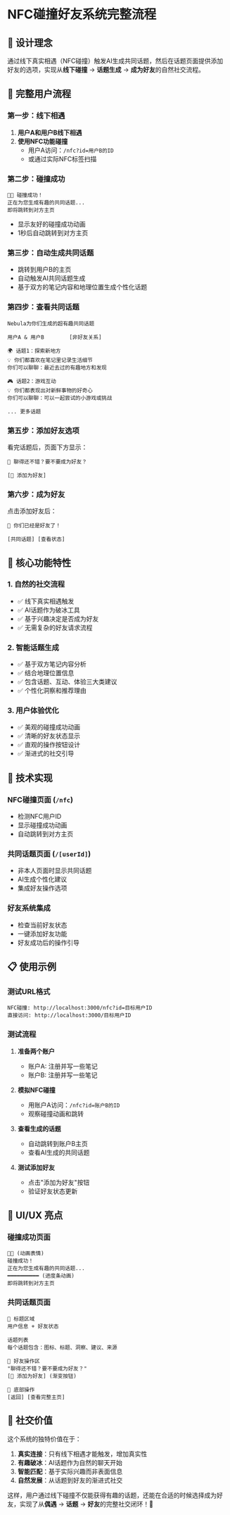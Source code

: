 # NFC碰撞好友系统完整流程

## 🌟 设计理念

通过线下真实相遇（NFC碰撞）触发AI生成共同话题，然后在话题页面提供添加好友的选项，实现从**线下碰撞** → **话题生成** → **成为好友**的自然社交流程。

## 📱 完整用户流程

### 第一步：线下相遇
1. **用户A和用户B线下相遇**
2. **使用NFC功能碰撞**
   - 用户A访问：`/nfc?id=用户B的ID`
   - 或通过实际NFC标签扫描

### 第二步：碰撞成功
```
📱✨ 碰撞成功！
正在为您生成有趣的共同话题...
即将跳转到对方主页
```
- 显示友好的碰撞成功动画
- 1秒后自动跳转到对方主页

### 第三步：自动生成共同话题
- 跳转到用户B的主页
- 自动触发AI共同话题生成
- 基于双方的笔记内容和地理位置生成个性化话题

### 第四步：查看共同话题
```
Nebula为你们生成的超有趣共同话题

用户A & 用户B        [非好友关系]

🌍 话题1：探索新地方
💡 你们都喜欢在笔记里记录生活细节
你们可以聊聊：最近去过的有趣地方和发现

🎮 话题2：游戏互动
💡 你们都表现出对新鲜事物的好奇心  
你们可以聊聊：可以一起尝试的小游戏或挑战

... 更多话题
```

### 第五步：添加好友选项
看完话题后，页面下方显示：
```
💫 聊得还不错？要不要成为好友？

[🤝 添加为好友]
```

### 第六步：成为好友
点击添加好友后：
```
🎉 你们已经是好友了！

[共同话题] [查看状态]
```

## 🎯 核心功能特性

### 1. **自然的社交流程**
- ✅ 线下真实相遇触发
- ✅ AI话题作为破冰工具
- ✅ 基于兴趣决定是否成为好友
- ✅ 无需复杂的好友请求流程

### 2. **智能话题生成**
- ✅ 基于双方笔记内容分析
- ✅ 结合地理位置信息
- ✅ 包含话题、互动、体验三大类建议
- ✅ 个性化洞察和推荐理由

### 3. **用户体验优化**
- ✅ 美观的碰撞成功动画
- ✅ 清晰的好友状态显示
- ✅ 直观的操作按钮设计
- ✅ 渐进式的社交引导

## 🔧 技术实现

### NFC碰撞页面 (`/nfc`)
- 检测NFC用户ID
- 显示碰撞成功动画
- 自动跳转到对方主页

### 共同话题页面 (`/[userId]`)
- 非本人页面时显示共同话题
- AI生成个性化建议
- 集成好友操作选项

### 好友系统集成
- 检查当前好友状态
- 一键添加好友功能
- 好友成功后的操作引导

## 📋 使用示例

### 测试URL格式
```
NFC碰撞: http://localhost:3000/nfc?id=目标用户ID
直接访问: http://localhost:3000/目标用户ID
```

### 测试流程
1. **准备两个账户**
   - 账户A: 注册并写一些笔记
   - 账户B: 注册并写一些笔记

2. **模拟NFC碰撞**
   - 用账户A访问：`/nfc?id=账户B的ID`
   - 观察碰撞动画和跳转

3. **查看生成的话题**
   - 自动跳转到账户B主页
   - 查看AI生成的共同话题

4. **测试添加好友**
   - 点击"添加为好友"按钮
   - 验证好友状态更新

## 🎨 UI/UX 亮点

### 碰撞成功页面
```
📱✨ (动画表情)
碰撞成功！
正在为您生成有趣的共同话题...
━━━━━━━━━━ (进度条动画)
即将跳转到对方主页
```

### 共同话题页面
```
🌟 标题区域
用户信息 + 好友状态

话题列表
每个话题包含：图标、标题、洞察、建议、来源

💫 好友操作区
"聊得还不错？要不要成为好友？"
[🤝 添加为好友] (渐变按钮)

🔧 底部操作
[返回] [查看完整主页]
```

## 🚀 社交价值

这个系统的独特价值在于：

1. **真实连接**：只有线下相遇才能触发，增加真实性
2. **有趣破冰**：AI话题作为自然的聊天开始
3. **智能匹配**：基于实际兴趣而非表面信息
4. **自然发展**：从话题到好友的渐进式社交

这样，用户通过线下碰撞不仅能获得有趣的话题，还能在合适的时候选择成为好友，实现了从**偶遇** → **话题** → **好友**的完整社交闭环！🎉 